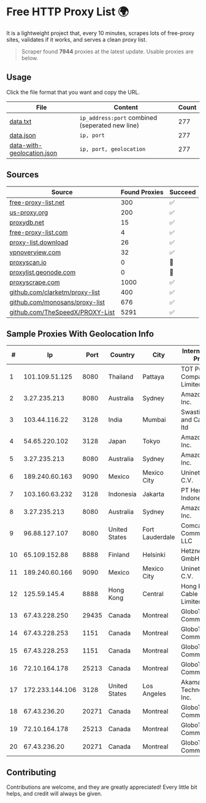 
# Free HTTP Proxy List 🌍

It is a lightweight project that, every 10 minutes, scrapes lots of free-proxy sites, validates if it works, and serves a clean proxy list.


> Scraper found **7944** proxies at the latest update. Usable proxies are below.

## Usage

Click the file format that you want and copy the URL.


|File|Content|Count|
|----|-------|-----|
|[data.txt](https://raw.githubusercontent.com/themiralay/Proxy-List-World/master/data.txt)|`ip_address:port` combined (seperated new line)|277|
|[data.json](https://raw.githubusercontent.com/themiralay/Proxy-List-World/master/data.json)|`ip, port`|277|
|[data-with-geolocation.json](https://raw.githubusercontent.com/themiralay/Proxy-List-World/master/data-with-geolocation.json)|`ip, port, geolocation`|277|

## Sources

|Source|Found Proxies|Succeed|
|------|-------------|-------|
|[free-proxy-list.net](https://free-proxy-list.net)|300|✅|
|[us-proxy.org](https://www.us-proxy.org)|200|✅|
|[proxydb.net](http://proxydb.net)|15|✅|
|[free-proxy-list.com](https://free-proxy-list.com/?page=&port=&type%5B%5D=http&type%5B%5D=https&up_time=0&search=Search)|4|✅|
|[proxy-list.download](https://www.proxy-list.download/HTTP)|26|✅|
|[vpnoverview.com](https://vpnoverview.com/privacy/anonymous-browsing/free-proxy-servers)|32|✅|
|[proxyscan.io](https://www.proxyscan.io)|0|🚫|
|[proxylist.geonode.com](https://proxylist.geonode.com/api/proxy-list?limit=300&page=1&sort_by=lastChecked&sort_type=desc&protocols=http,https)|0|🚫|
|[proxyscrape.com](https://api.proxyscrape.com/v2/?request=displayproxies&protocol=http&timeout=10000&country=all&ssl=all&anonymity=all)|1000|✅|
|[github.com/clarketm/proxy-list](https://raw.githubusercontent.com/clarketm/proxy-list/master/proxy-list-raw.txt)|400|✅|
|[github.com/monosans/proxy-list](https://raw.githubusercontent.com/monosans/proxy-list/main/proxies/http.txt)|676|✅|
|[github.com/TheSpeedX/PROXY-List](https://raw.githubusercontent.com/TheSpeedX/PROXY-List/master/http.txt)|5291|✅|


## Sample Proxies With Geolocation Info

|#|Ip|Port|Country|City|Internet Service Provider|
|-|--|----|-------|----|-------------------------|
|1|101.109.51.125|8080|Thailand|Pattaya|TOT Public Company Limited|
|2|3.27.235.213|8080|Australia|Sydney|Amazon.com, Inc.|
|3|103.44.116.22|3128|India|Mumbai|Swastik Internet and Cables pvt. ltd|
|4|54.65.220.102|3128|Japan|Tokyo|Amazon.com, Inc.|
|5|3.27.235.213|8080|Australia|Sydney|Amazon.com, Inc.|
|6|189.240.60.163|9090|Mexico|Mexico City|Uninet S.A. de C.V.|
|7|103.160.63.232|3128|Indonesia|Jakarta|PT Herza Digital Indonesia|
|8|3.27.235.213|8080|Australia|Sydney|Amazon.com, Inc.|
|9|96.88.127.107|8080|United States|Fort Lauderdale|Comcast Cable Communications, LLC|
|10|65.109.152.88|8888|Finland|Helsinki|Hetzner Online GmbH|
|11|189.240.60.166|9090|Mexico|Mexico City|Uninet S.A. de C.V.|
|12|125.59.145.4|8888|Hong Kong|Central|Hong Kong Cable Television Limited|
|13|67.43.228.250|29435|Canada|Montreal|GloboTech Communications|
|14|67.43.228.253|1151|Canada|Montreal|GloboTech Communications|
|15|67.43.228.253|1151|Canada|Montreal|GloboTech Communications|
|16|72.10.164.178|25213|Canada|Montreal|GloboTech Communications|
|17|172.233.144.106|3128|United States|Los Angeles|Akamai Technologies, Inc.|
|18|67.43.236.20|20271|Canada|Montreal|GloboTech Communications|
|19|72.10.164.178|25213|Canada|Montreal|GloboTech Communications|
|20|67.43.236.20|20271|Canada|Montreal|GloboTech Communications|



## Contributing

Contributions are welcome, and they are greatly appreciated! Every
little bit helps, and credit will always be given.

